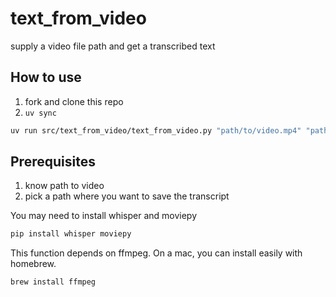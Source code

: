 # text_from_video

supply a video file path and get a transcribed text

## How to use

1. fork and clone this repo
2. `uv sync`

```sh
uv run src/text_from_video/text_from_video.py "path/to/video.mp4" "path/to/save.txt"
```


## Prerequisites

1. know path to video
2. pick a path where you want to save the transcript



You may need to install whisper and moviepy

```sh
pip install whisper moviepy
```

This function depends on ffmpeg. On a mac, you can install easily with homebrew.

```sh
brew install ffmpeg
```

